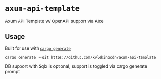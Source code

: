 # `axum-api-template`

Axum API Template w/ OpenAPI support via Aide

## Usage

Built for use with [`cargo generate`](https://crates.io/crates/cargo-generate)

```shell
cargo generate --git https://github.com/kylekingcdn/axum-api-template
```

DB support with Sqlx is optional, support is toggled via cargo generate prompt
